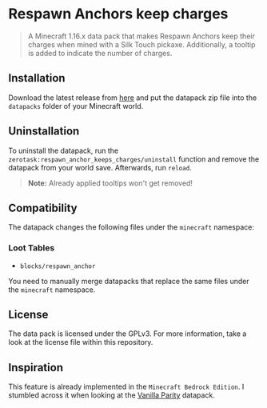 # Respawn Anchors keep charges

> A Minecraft 1.16.x data pack that makes Respawn Anchors keep their charges when mined with a Silk Touch pickaxe. Additionally, a tooltip is added to indicate the number of charges.

## Installation

Download the latest release from [here][latest] and put the datapack zip file into the `datapacks` folder of your Minecraft world.

## Uninstallation

To uninstall the datapack, run the `zerotask:respawn_anchor_keeps_charges/uninstall` function and remove the datapack from your world save. Afterwards, run `reload`.

> **Note:** Already applied tooltips won't get removed!

## Compatibility

The datapack changes the following files under the `minecraft` namespace:

### Loot Tables

- `blocks/respawn_anchor`

You need to manually merge datapacks that replace the same files under the `minecraft` namespace.

## License

The data pack is licensed under the GPLv3. For more information, take a look at the license file within this repository.

## Inspiration

This feature is already implemented in the `Minecraft Bedrock Edition`. I stumbled across it when looking at the [Vanilla Parity][idea] datapack.

[idea]: https://www.planetminecraft.com/data-pack/vanilla-parity/
[latest]: https://github.com/vanilla-friendly-datapacks/respawn-anchors-keep-charges/releases/latest

